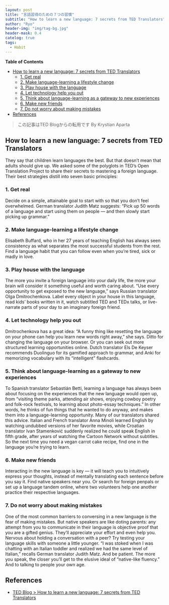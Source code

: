 ```yaml
---
layout: post
title: "言語習得のための７つの習慣"
subtitle: "How to learn a new language: 7 secrets from TED Translators"
author: "Ryo"
header-img: "img/tag-bg.jpg"
header-mask: 0.4
catelog: true
tags:
  - Habit
---
```


**Table of Contents**
<!-- START doctoc generated TOC please keep comment here to allow auto update -->
<!-- DON'T EDIT THIS SECTION, INSTEAD RE-RUN doctoc TO UPDATE -->

- [How to learn a new language: 7 secrets from TED Translators](#how-to-learn-a-new-language-7-secrets-from-ted-translators)
  - [1. Get real](#1-get-real)
  - [2. Make language-learning a lifestyle change](#2-make-language-learning-a-lifestyle-change)
  - [3. Play house with the language](#3-play-house-with-the-language)
  - [4. Let technology help you out](#4-let-technology-help-you-out)
  - [5. Think about language-learning as a gateway to new experiences](#5-think-about-language-learning-as-a-gateway-to-new-experiences)
  - [6. Make new friends](#6-make-new-friends)
  - [7. Do not worry about making mistakes](#7-do-not-worry-about-making-mistakes)
- [References](#references)

<!-- END doctoc generated TOC please keep comment here to allow auto update -->


> この記事はTED Blogからの転用です By Krystian Aparta

## How to learn a new language: 7 secrets from TED Translators

They say that children learn languages the best. But that doesn’t mean that adults should give up. We asked some of the polyglots in TED’s Open Translation Project to share their secrets to mastering a foreign language. Their best strategies distill into seven basic principles:

### 1. Get real 

Decide on a simple, attainable goal to start with so that you don’t feel overwhelmed. German translator Judith Matz suggests: “Pick up 50 words of a language and start using them on people — and then slowly start picking up grammar.”
    
### 2. Make language-learning a lifestyle change

Elisabeth Buffard, who in her 27 years of teaching English has always seen consistency as what separates the most successful students from the rest. Find a language habit that you can follow even when you’re tired, sick or madly in love.
    
### 3. Play house with the language

The more you invite a foreign language into your daily life, the more your brain will consider it something useful and worth caring about. “Use every opportunity to get exposed to the new language,” says Russian translator Olga Dmitrochenkova. Label every object in your house in this language, read kids’ books written in it, watch subtitled TED and TEDx talks, or live-narrate parts of your day to an imaginary foreign friend.
    
### 4. Let technology help you out

Dmitrochenkova has a great idea: “A funny thing like resetting the language on your phone can help you learn new words right away,” she says. Ditto for changing the language on your browser. Or you can seek out more structured learning opportunities online. Dutch translator Els De Keyser recommends Duolinguo for its gamified approach to grammar, and Anki for memorizing vocabulary with its “intelligent” flashcards.

### 5. Think about language-learning as a gateway to new experiences

To Spanish translator Sebastián Betti, learning a language has always been about focusing on the experiences that the new language would open up, from “visiting theme parks, attending air shows, enjoying cowboy poetry and folk-rock festivals, to learning about photo-essay techniques.” In other words, he thinks of fun things that he wanted to do anyway, and makes them into a language-learning opportunity. Many of our translators shared this advice. Italian and French translator Anna Minoli learned English by watching undubbed versions of her favorite movies, while Croatian translator Ivan Stamenković suddenly realized he could speak English in fifth grade, after years of watching the Cartoon Network without subtitles. So the next time you need a vegan carrot cake recipe, find one in the language you’re trying to learn.

### 6. Make new friends

Interacting in the new language is key — it will teach you to intuitively express your thoughts, instead of mentally translating each sentence before you say it. Find native speakers near you. Or search for foreign penpals or set up a language tandem online, where two volunteers help one another practice their respective languages.

### 7. Do not worry about making mistakes

One of the most common barriers to conversing in a new language is the fear of making mistakes. But native speakers are like doting parents: any attempt from you to communicate in their language is objective proof that you are a gifted genius. They’ll appreciate your effort and even help you. Nervous about holding a conversation with a peer? Try testing your language skills with someone a little younger. “I was stoked when I was chatting with an Italian toddler and realized we had the same level of Italian,” recalls German translator Judith Matz. And be patient. The more you speak, the closer you’ll get to the elusive ideal of “native-like fluency.” And to talking to people your own age.


## References

- [TED Blog > How to learn a new language: 7 secrets from TED Translators](https://blog.ted.com/how-to-learn-a-new-language-7-secrets-from-ted-translators/)